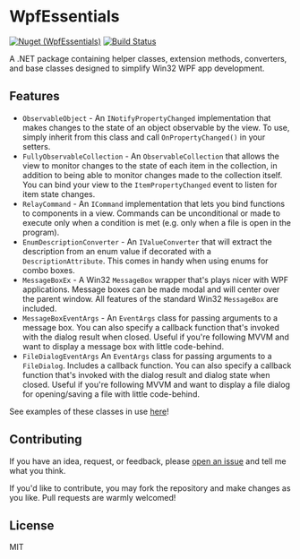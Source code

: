 # WpfEssentials
[![Nuget (WpfEssentials)](https://img.shields.io/nuget/v/WpfEssentials)](https://www.nuget.org/packages/WpfEssentials/)
[![Build Status](https://github.com/whampson/WpfEssentials/workflows/.NET%20Core/badge.svg)](https://github.com/whampson/WpfEssentials/actions)

A .NET package containing helper classes, extension methods, converters, and
base classes designed to simplify Win32 WPF app development.

## Features
- `ObservableObject` - An `INotifyPropertyChanged` implementation that makes
changes to the state of an object observable by the view. To use, simply inherit
from this class and call `OnPropertyChanged()` in your setters.
- `FullyObservableCollection` - An `ObservableCollection` that allows the view
to monitor changes to the state of each item in the collection, in addition to
being able to monitor changes made to the collection itself. You can bind your
view to the `ItemPropertyChanged` event to listen for item state changes.
- `RelayCommand` - An `ICommand` implementation that lets you bind functions to
components in a view. Commands can be unconditional or made to execute only when
a condition is met (e.g. only when a file is open in the program).
- `EnumDescriptionConverter` - An `IValueConverter` that will extract the
description from an enum value if decorated with a `DescriptionAttribute`. This
comes in handy when using enums for combo boxes.
- `MessageBoxEx` - A Win32 `MessageBox` wrapper that's plays nicer with WPF
applications. Message boxes can be made modal and will center over the parent
window. All features of the standard Win32 `MessageBox` are included.
- `MessageBoxEventArgs` - An `EventArgs` class for passing arguments to a
message box. You can also specify a callback function that's invoked with the
dialog result when closed. Useful if you're following MVVM and want to display a
message box with little code-behind.
- `FileDialogEventArgs` An `EventArgs` class for passing arguments to a
`FileDialog`. Includes a callback function. You can also specify a callback
function that's invoked with the dialog result and dialog state when closed.
Useful if you're following MVVM and want to display a file dialog for
opening/saving a file with little code-behind.

See examples of these classes in use [here](https://github.com/whampson/WpfEssentials/tree/master/WpfEssentials.Examples)!

## Contributing
If you have an idea, request, or feedback, please [open an issue](https://github.com/whampson/WpfEssentials/issues/new)
and tell me what you think.

If you'd like to contribute, you may fork the repository and make changes as
you like. Pull requests are warmly welcomed!

## License
MIT
